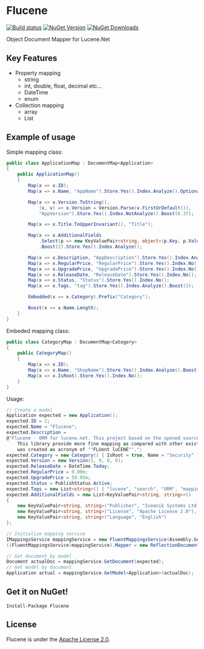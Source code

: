 # Flucene
[![Build status](https://ci.appveyor.com/api/projects/status/xgy8mb7r9k6igl6i?svg=true)](https://ci.appveyor.com/project/T-Alex/flucene)
[![NuGet Version](http://img.shields.io/nuget/v/Flucene.svg?style=flat)](https://www.nuget.org/packages/Flucene/) [![NuGet Downloads](http://img.shields.io/nuget/dt/Flucene.svg?style=flat)](https://www.nuget.org/packages/Flucene/)

Object Document Mapper for Lucene.Net

## Key Features
* Property mapping
    * string
    * int, double, float, decimal etc...
    * DateTime
    * enum
* Collection mapping
    * array
    * List

## Example of usage
Simple mapping class:
```C#
public class ApplicationMap : DocumentMap<Application>
{
    public ApplicationMap()
    {
        Map(x => x.ID);
        Map(x => x.Name, "AppName").Store.Yes().Index.Analyze().Optional().Boost(3);

        Map(x => x.Version.ToString(),
            (x, v) => x.Version = Version.Parse(v.FirstOrDefault()),
            "AppVersion").Store.Yes().Index.NotAnalyze().Boost(0.3f);

        Map(x => x.Title.ToUpperInvariant(), "Title");

        Map(x => x.AdditionalFields
            .Select(p => new KeyValuePair<string, object>(p.Key, p.Value)))
            .Boost(2).Store.Yes().Index.Analyze();

        Map(x => x.Description, "AppDescription").Store.Yes().Index.Analyze().Boost(0.1f);
        Map(x => x.RegularPrice, "RegularPrice").Store.Yes().Index.No();
        Map(x => x.UpgradePrice, "UpgradePrice").Store.Yes().Index.No();
        Map(x => x.ReleaseDate, "ReleaseDate").Store.Yes().Index.No();
        Map(x => x.Status, "Status").Store.Yes().Index.No();
        Map(x => x.Tags, "tag").Store.Yes().Index.Analyze().Boost(3);

        Embedded(x => x.Category).Prefix("Category");

        Boost(x => x.Name.Length);
    }
}
```
Embeded mapping class:
```C#
public class CategoryMap : DocumentMap<Category>
{
    public CategoryMap()
    {
        Map(x => x.ID);
        Map(x => x.Name, "ShopName").Store.Yes().Index.Analyze().Boost(1.5f);
        Map(x => x.IsRoot).Store.Yes().Index.No();
    }
}
```
Usage:
```C#
// Create a model
Application expected = new Application();
expected.ID = 2;
expected.Name = "Flucene";
expected.Description =
@"Flucene - ORM for lucene.net. This project based on the opened sources of Iveonik Systems ltd.
    This library provide more fine mapping as compared with other existed libraries. Library's name
    was created as acronym of ""FLUent luCENE"".";
expected.Category = new Category() { IsRoot = true, Name = "Security" };
expected.Version = new Version(1, 0, 0, 0);
expected.ReleaseDate = DateTime.Today;
expected.RegularPrice = 0.00m;
expected.UpgradePrice = 59.95m;
expected.Status = PublishStatus.Active;
expected.Tags = new List<string>() { "lucene", "search", "ORM", "mapping" };
expected.AdditionalFields = new List<KeyValuePair<string, string>>()
{
    new KeyValuePair<string, string>("Publisher", "Iveonik Systems Ltd."),
    new KeyValuePair<string, string>("License", "Apache License 2.0"),
    new KeyValuePair<string, string>("Language", "English")
};

// Initialize mapping service
IMappingsService mappingService = new FluentMappingsService(Assembly.GetExecutingAssembly());
((FluentMappingsService)mappingService).Mapper = new ReflectionDocumentMapper();

// Get document by model
Document actualDoc = mappingService.GetDocument(expected);
// Get model by document
Application actual = mappingService.GetModel<Application>(actualDoc);
```


## Get it on NuGet!

    Install-Package Flucene

## License
Flucene is under the [Apache License 2.0](LICENSE.md).
